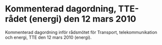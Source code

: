 # Kommenterad dagordning, TTE-rådet (energi) den 12 mars 2010

Kommenterad dagordning inför rådsmötet för Transport, telekommunikation och energi, TTE den 12 mars 2010 (energi).
